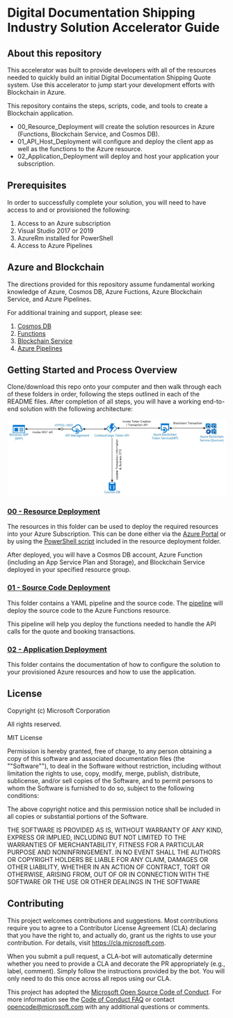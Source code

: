 # Digital Documentation Shipping Industry Solution Accelerator Guide

## About this repository
This accelerator was built to provide developers with all of the resources needed to quickly build an initial Digital Documentation Shipping Quote system. Use this accelerator to jump start your development efforts with Blockchain in Azure.

This repository contains the steps, scripts, code, and tools to create a Blockchain application.
- 00_Resource_Deployment will create the solution resources in Azure (Functions, Blockchain Service, and Cosmos DB).
- 01_API_Host_Deployment will configure and deploy the client app as well as the functions to the Azure resource.
- 02_Application_Deployment will deploy and host your application your subscription.

## Prerequisites
In order to successfully complete your solution, you will need to have access to and or provisioned the following:
1. Access to an Azure subscription
2. Visual Studio 2017 or 2019
3. AzureRm installed for PowerShell
4. Access to Azure Pipelines

## Azure and Blockchain
The directions provided for this repository assume fundamental working knowledge of Azure, Cosmos DB, Azure Fuctions, Azure Blockchain Service, and Azure Pipelines.

For additional training and support, please see:
 1. [Cosmos DB](https://docs.microsoft.com/en-us/azure/cosmos-db/introduction)
 2. [Functions](https://azure.microsoft.com/en-us/services/functions/) 
 3. [Blockchain Service](https://azure.microsoft.com/en-us/services/blockchain-service/)
 4. [Azure Pipelines](https://azure.microsoft.com/en-us/services/devops/pipelines/)

## Getting Started and Process Overview
Clone/download this repo onto your computer and then walk through each of these folders in order, following the steps outlined in each of the README files.  After completion of all steps, you will have a working end-to-end solution with the following architecture:

![Microservices Architecture](./References/architecture.jpg)


### [00 - Resource Deployment](./00_Resource_Deployment)
The resources in this folder can be used to deploy the required resources into your Azure Subscription. This can be done either via the [Azure Portal](https://portal.azure.com) or by using the [PowerShell script](./00_Resource_Deployment/deploy.ps1) included in the resource deployment folder.

After deployed, you will have a Cosmos DB account, Azure Function (including an App Service Plan and Storage), and Blockchain Service deployed in your specified resource group.

### [01 - Source Code Deployment](./01_Source_Code_Deployment)
This folder contains a YAML pipeline and the source code. The [pipeline](./01_Source_Code_Deployment/azure-pipelines.yml) will deploy the source code to the Azure Functions resource.

This pipeline will help you deploy the functions needed to handle the API calls for the quote and booking transactions.

### [02 - Application Deployment](./02_Application_Deployment)
This folder contains the documentation of how to configure the solution to your provisioned Azure resources and how to use the application.


## License
Copyright (c) Microsoft Corporation

All rights reserved.

MIT License

Permission is hereby granted, free of charge, to any person obtaining a copy of this software and associated documentation files (the ""Software""), to deal in the Software without restriction, including without limitation the rights to use, copy, modify, merge, publish, distribute, sublicense, and/or sell copies of the Software, and to permit persons to whom the Software is furnished to do so, subject to the following conditions:

The above copyright notice and this permission notice shall be included in all copies or substantial portions of the Software.

THE SOFTWARE IS PROVIDED AS IS, WITHOUT WARRANTY OF ANY KIND, EXPRESS OR IMPLIED, INCLUDING BUT NOT LIMITED TO THE WARRANTIES OF MERCHANTABILITY, FITNESS FOR A PARTICULAR PURPOSE AND NONINFRINGEMENT. IN NO EVENT SHALL THE AUTHORS OR COPYRIGHT HOLDERS BE LIABLE FOR ANY CLAIM, DAMAGES OR OTHER LIABILITY, WHETHER IN AN ACTION OF CONTRACT, TORT OR OTHERWISE, ARISING FROM, OUT OF OR IN CONNECTION WITH THE SOFTWARE OR THE USE OR OTHER DEALINGS IN THE SOFTWARE

## Contributing

This project welcomes contributions and suggestions.  Most contributions require you to agree to a
Contributor License Agreement (CLA) declaring that you have the right to, and actually do, grant us
the rights to use your contribution. For details, visit https://cla.microsoft.com.

When you submit a pull request, a CLA-bot will automatically determine whether you need to provide
a CLA and decorate the PR appropriately (e.g., label, comment). Simply follow the instructions
provided by the bot. You will only need to do this once across all repos using our CLA.

This project has adopted the [Microsoft Open Source Code of Conduct](https://opensource.microsoft.com/codeofconduct/).
For more information see the [Code of Conduct FAQ](https://opensource.microsoft.com/codeofconduct/faq/) or
contact [opencode@microsoft.com](mailto:opencode@microsoft.com) with any additional questions or comments.
